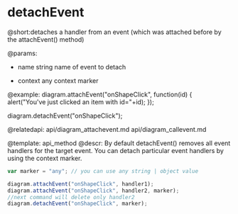 detachEvent
=============
@short:detaches a handler from an event (which was attached before by the attachEvent() method)
	

@params: 
- name		string		name of event to detach
* context  	any			context marker



@example:
diagram.attachEvent("onShapeClick", function(id) {
    alert("You've just clicked an item with id="+id);
});

diagram.detachEvent("onShapeClick");

@relatedapi:
	 api/diagram_attachevent.md
	 api/diagram_callevent.md

@template:	api_method
@descr:
By default detachEvent() removes all event handlers for the target event. You can detach particular event handlers by using the context marker.


~~~js
var marker = "any"; // you can use any string | object value

diagram.attachEvent("onShapeClick", handler1);
diagram.attachEvent("onShapeClick", handler2, marker);
//next command will delete only handler2
diagram.detachEvent("onShapeClick", marker);
~~~